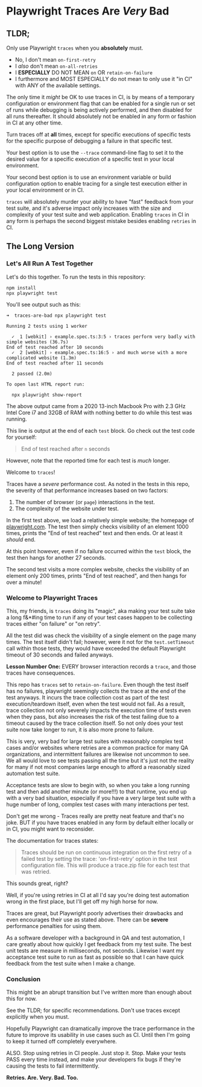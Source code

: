 # Playwright Traces Are _Very_ Bad

## TLDR;

Only use Playwright `traces` when you **absolutely** must.

- No, I don't mean `on-first-retry`
- I *also* don't mean `on-all-retries`
- I **ESPECIALLY** DO NOT MEAN `on` OR `retain-on-failure`
- I furthermore and MOST ESPECIALLY do not mean to only use it "in CI" with ANY of the available settings.

The only time it *might* be OK to use traces in CI, is by means of a temporary configuration or environment flag that can be enabled for a single run or set of runs while debugging is being actively performed, and then disabled for all runs thereafter. It should absolutely not be enabled in any form or fashion in CI at any other time.

Turn traces off at **all** times, except for specific executions of specific tests for the specific purpose of debugging a failure in that specific test.

Your best option is to use the `--trace` command-line flag to set it to the desired value for a specific execution of a specific test in your local environment.

Your second best option is to use an environment variable or build configuration option to enable tracing for a single test execution either in your local environment or in CI.

`traces` will absolutely murder your ability to have "fast" feedback from your test suite, and it's adverse impact only increases with the size and complexity of your test suite and web application. Enabling `traces` in CI in any form is perhaps the second biggest mistake besides enabling `retries` in CI.

## The Long Version

### Let's All Run A Test Together

Let's do this together. To run the tests in this repository:

```
npm install
npx playwright test
```

You'll see output such as this:
```shell
➜  traces-are-bad npx playwright test

Running 2 tests using 1 worker

  ✓  1 [webkit] › example.spec.ts:3:5 › traces perform very badly with simple websites (36.7s)
End of test reached after 10 seconds
  ✓  2 [webkit] › example.spec.ts:16:5 › and much worse with a more complicated website (1.3m)
End of test reached after 11 seconds

  2 passed (2.0m)

To open last HTML report run:

  npx playwright show-report
```

The above output came from a 2020 13-inch Macbook Pro with 2.3 GHz Intel Core i7 and 32GB of RAM with nothing better to do while this test was running.

This line is output at the end of each `test` block. Go check out the test code for yourself:

> End of test reached after `n` seconds

However, note that the reported time for each test is *much* longer.

Welcome to `traces`!

Traces have a *severe* performance cost. As noted in the tests in this repo, the severity of that performance increases based on two factors:

1. The number of browser (or `page`) interactions in the test.
2. The complexity of the website under test.

In the first test above, we load a relatively simple website; the homepage of [playwright.com](https://playwright.com). The test then simply checks visibility of an element 1000 times, prints the "End of test reached" text and then ends. Or at least it *should* end.

At this point however, even if no failure occurred within the `test` block, the test then hangs for another 27 seconds.

The second test visits a more complex website, checks the visibility of an element only 200 times, prints "End of test reached", and then hangs for over a minute! 

### Welcome to Playwright Traces

This, my friends, is `traces` doing its "magic", aka making your test suite take a long f&*#ing time to run if any of your test cases happen to be collecting traces either "on failure" or "on retry".

All the test did was check the visibility of a single element on the page many times. The test itself didn't fail; however, were it not for the `test.setTimeout` call within those tests, they would have exceeded the default Playwright timeout of 30 seconds and failed anyways.

**Lesson Number One:** EVERY browser interaction records a `trace`, and those traces have consequences.

This repo has `traces` set to `retain-on-failure`. Even though the test itself has no failures,
playwright seemingly collects the trace at the end of the test anyways. It incurs the trace collection cost as part of the test execution/teardown itself, even when the test would not fail. As a result, trace collection not only severely impacts the execution time of tests even when they pass, but also increases the risk of the test failing due to a timeout caused by the trace collection itself. So not only does your test suite now take longer to run, it is also more prone to failure.

This is very, very bad for large test suites with reasonably complex test cases and/or websites where retries are a common practice for many QA organizations, and intermittent failures are likewise not uncommon to see. We all would love to see tests passing all the time but it's just not the reality for many if not most companies large enough to afford a reasonably sized automation test suite.

Acceptance tests are slow to begin with, so when you take a long running
test and then add another minute (or more!!!) to that runtime, you end
up with a very bad situation, especially if you have a very large test
suite with a huge number of long, complex test cases with many interactions per test.

Don't get me wrong - Traces really are pretty neat feature and that's no joke.
BUT if you have traces enabled in any form by default either locally or in CI, 
you might want to reconsider.

The documentation for traces states:

> Traces should be run on continuous integration on the first retry of a failed test by setting the trace: 'on-first-retry' option in the test configuration file. This will produce a trace.zip file for each test that was retried.

This sounds great, right?

Well, if you're using retries in CI at all I'd say you're doing test automation wrong in the first place, but I'll get off my high horse for now.

Traces are great, but Playwright poorly advertises their drawbacks and even encourages their use as stated above. There can be **severe** performance penalties for using them.

As a software developer with a background in QA and test automation, I care greatly about how quickly I get feedback from my test suite. The best unit tests are measure in milliseconds, not seconds. Likewise I want my acceptance test suite to run as fast as possible so that I can have quick feedback from the test suite when I make a change.

### Conclusion

This might be an abrupt transition but I've written more than enough about this for now.

See the TLDR; for specific recommendations. Don't use traces except explicitly when you must.

Hopefully Playwright can dramatically improve the trace performance in the future to improve its usability in use cases such as CI. Until then I'm going to keep it turned off completely everywhere.

ALSO. Stop using retries in CI people. Just stop it. Stop. Make your tests PASS every time instead, and make your developers fix bugs if they're causing the tests to fail intermittently.

**Retries. Are. Very. Bad. Too.**
